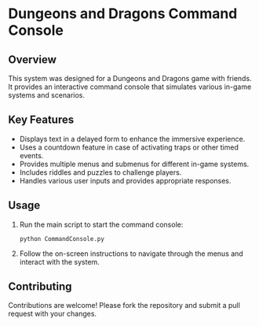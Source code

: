 # Dungeons and Dragons Command Console

## Overview
This system was designed for a Dungeons and Dragons game with friends. It provides an interactive command console that simulates various in-game systems and scenarios.

## Key Features
* Displays text in a delayed form to enhance the immersive experience.
* Uses a countdown feature in case of activating traps or other timed events.
* Provides multiple menus and submenus for different in-game systems.
* Includes riddles and puzzles to challenge players.
* Handles various user inputs and provides appropriate responses.

## Usage
1. Run the main script to start the command console:
    ```
    python CommandConsole.py
    ```
2. Follow the on-screen instructions to navigate through the menus and interact with the system.

## Contributing
Contributions are welcome! Please fork the repository and submit a pull request with your changes.

